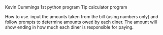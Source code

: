 
Kevin Cummings 1st python program
Tip calculator program 

How to use.
input the amounts taken from the bill (using numbers only) and follow prompts to determine amounts owed by each diner.
The amount will show ending in how much each diner is responsible for paying.
